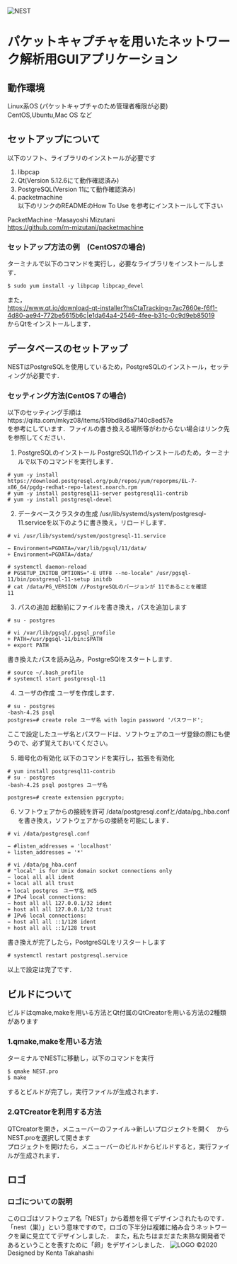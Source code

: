 ![NEST](https://user-images.githubusercontent.com/52374179/73546680-faa76b00-4480-11ea-91bf-50d27eaddcac.png)
# パケットキャプチャを用いたネットワーク解析用GUIアプリケーション

## 動作環境
Linux系OS (パケットキャプチャのため管理者権限が必要)<br>
CentOS,Ubuntu,Mac OS など

## セットアップについて


以下のソフト、ライブラリのインストールが必要です<br>
1. libpcap<br>
2. Qt(Version 5.12.6にて動作確認済み)<br>
3. PostgreSQL(Version 11にて動作確認済み)<br>
4. packetmachine<br>
以下のリンクのREADMEのHow To Use を参考にインストールして下さい<br>

PacketMachine -Masayoshi Mizutani<br>
https://github.com/m-mizutani/packetmachine<br>

### セットアップ方法の例　(CentOS7の場合)
ターミナルで以下のコマンドを実行し，必要なライブラリをインストールします．
```
$ sudo yum install -y libpcap libpcap_devel 
```
また，<br>https://www.qt.io/download-qt-installer?hsCtaTracking=7ac7660e-f6f1-4d80-ae94-772be5615b6c|e1da64a4-2546-4fee-b31c-0c9d9eb85019<br>
からQtをインストールします．

## データベースのセットアップ
NESTはPostgreSQLを使用しているため，PostgreSQLのインストール，セッティングが必要です．<br>
### セッティング方法(CentOS７の場合)
以下のセッティング手順はhttps://qiita.com/mkyz08/items/519bd8d6a7140c8ed57e<br>
を参考にしています．ファイルの書き換える場所等がわからない場合はリンク先を参照してください．
1. PostgreSQLのインストール
PostgreSQL11のインストールのため，ターミナルで以下のコマンドを実行します．
```
# yum -y install https://download.postgresql.org/pub/repos/yum/reporpms/EL-7-x86_64/pgdg-redhat-repo-latest.noarch.rpm
# yum -y install postgresql11-server postgresql11-contrib
# yum -y install postgresql-devel
```

2. データベースクラスタの生成
/usr/lib/systemd/system/postgresql-11.serviceを以下のように書き換え，リロードします．
```
# vi /usr/lib/systemd/system/postgresql-11.service

− Environment=PGDATA=/var/lib/pgsql/11/data/
+ Environment=PGDATA=/data/

# systemctl daemon-reload
# PGSETUP_INITDB_OPTIONS="-E UTF8 --no-locale" /usr/pgsql-11/bin/postgresql-11-setup initdb
# cat /data/PG_VERSION //PostgreSQLのバージョンが 11であることを確認
11
```


3. パスの追加
起動前にファイルを書き換え，パスを追加します
```
# su - postgres

# vi /var/lib/pgsql/.pgsql_profile
+ PATH=/usr/pgsql-11/bin:$PATH
+ export PATH
```
書き換えたパスを読み込み，PostgreSQlをスタートします．
```
# source ~/.bash_profile
# systemctl start postgresql-11
```
4. ユーザの作成
ユーザを作成します．
```
# su - postgres
-bash-4.2$ psql
postgres=# create role ユーザ名 with login password 'パスワード';

```
ここで設定したユーザ名とパスワードは、ソフトウェアのユーザ登録の際にも使うので、必ず覚えておいてください。

5. 暗号化の有効化
以下のコマンドを実行し，拡張を有効化
```
# yum install postgresql11-contrib
# su - postgres
-bash-4.2$ psql postgres ユーザ名

postgres=# create extension pgcrypto;
```
6. ソフトウェアからの接続を許可
/data/postgresql.confと/data/pg_hba.confを書き換え，ソフトウェアからの接続を可能にします．
```
# vi /data/postgresql.conf

− #listen_addresses = 'localhost'
+ listen_addresses = '*'

# vi /data/pg_hba.conf
# "local" is for Unix domain socket connections only
− local all all ident
+ local all all trust
+ local postgres　ユーザ名 md5
# IPv4 local connections:
− host all all 127.0.0.1/32 ident
+ host all all 127.0.0.1/32 trust
# IPv6 local connections:
− host all all ::1/128 ident
+ host all all ::1/128 trust
```
書き換えが完了したら，PostgreSQLをリスタートします
```
# systemctl restart postgresql.service
```
以上で設定は完了です．

## ビルドについて
ビルドはqmake,makeを用いる方法とQt付属のQtCreatorを用いる方法の2種類があります
### 1.qmake,makeを用いる方法
ターミナルでNESTに移動し，以下のコマンドを実行
```
$ qmake NEST.pro
$ make
```
するとビルドが完了し，実行ファイルが生成されます．<br>
### 2.QTCreatorを利用する方法
QTCreatorを開き，メニューバーのファイル→新しいプロジェクトを開く　からNEST.proを選択して開きます<br>
プロジェクトを開けたら，メニューバーのビルドからビルドすると，実行ファイルが生成されます．

## ロゴ
### ロゴについての説明
このロゴはソフトウェア名「NEST」から着想を得てデザインされたものです．「nest（巣）」という意味ですので，ロゴの下半分は複雑に絡み合うネットワークを巣に見立ててデザインしました．
また，私たちはまだまた未熟な開発者であるということを表すために「卵」をデザインしました．
![LOGO](https://user-images.githubusercontent.com/52374179/73547018-84efcf00-4481-11ea-90fc-feb1ecf00464.png)
©2020 Designed by Kenta Takahashi
